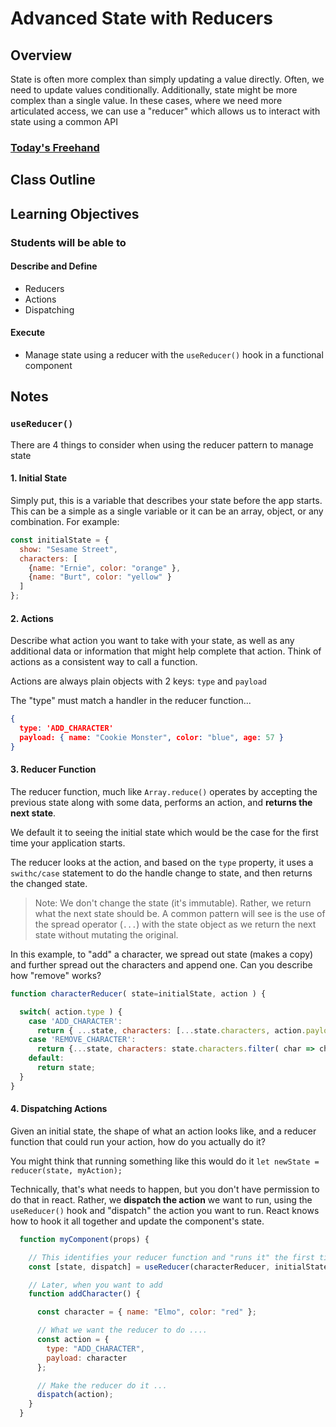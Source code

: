 # Advanced State with Reducers

## Overview

State is often more complex than simply updating a value directly. Often, we need to update values conditionally. Additionally, state might be more complex than a single value. In these cases, where we need more articulated access, we can use a "reducer" which allows us to interact with state using a common API

### [Today's Freehand](https://ryangallaway792749.invisionapp.com/freehand/401d53-class-29-sSayfhDiR)

## Class Outline

<!-- To Be Completed By Instructor -->

## Learning Objectives

### Students will be able to

#### Describe and Define

- Reducers
- Actions
- Dispatching

#### Execute

- Manage state using a reducer with the `useReducer()` hook in a functional component

## Notes

### `useReducer()`

There are 4 things to consider when using the reducer pattern to manage state

#### 1. Initial State

Simply put, this is a variable that describes your state before the app starts. This can be a simple as a single variable or it can be an array, object, or any combination. For example:

```javascript
const initialState = {
  show: "Sesame Street",
  characters: [
    {name: "Ernie", color: "orange" },
    {name: "Burt", color: "yellow" }
  ]
};
```

#### 2. Actions

Describe what action you want to take with your state, as well as any additional data or information that might help complete that action. Think of actions as a consistent way to call a function.

Actions are always plain objects with 2 keys: `type` and `payload`

The "type" must match a handler in the reducer function...

```json
{
  type: 'ADD_CHARACTER'
  payload: { name: "Cookie Monster", color: "blue", age: 57 }
}
```

#### 3. Reducer Function

The reducer function, much like `Array.reduce()` operates by accepting the previous state along with some data, performs an action, and **returns the next state**.

We default it to seeing the initial state which would be the case for the first time your application starts.

The reducer looks at the action, and based on the `type` property, it uses a `swithc/case` statement to do the handle change to state, and then returns the changed state.

> Note: We don't change the state (it's immutable). Rather, we return what the next state should be. A common pattern will see is the use of the spread operator (`...`) with the state object as we return the next state without mutating the original.

In this example, to "add" a character, we spread out state (makes a copy) and further spread out the characters and append one. Can you describe how "remove" works?

```javascript
function characterReducer( state=initialState, action ) {

  switch( action.type ) {
    case 'ADD_CHARACTER':
      return { ...state, characters: [...state.characters, action.payload] };
    case 'REMOVE_CHARACTER':
      return {...state, characters: state.characters.filter( char => char.name !== payload.name ) }
    default:
      return state;
  }
}
```

#### 4. Dispatching Actions

Given an initial state, the shape of what an action looks like, and a reducer function that could run your action, how do you actually do it?

You might think that running something like this would do it `let newState =  reducer(state, myAction);`

Technically, that's what needs to happen, but you don't have permission to do that in react. Rather, we **dispatch the action** we want to run, using the `useReducer()` hook and "dispatch" the action you want to run. React knows how to hook it all together and update the component's state.

```javascript
  function myComponent(props) {

    // This identifies your reducer function and "runs it" the first time, using your initial state
    const [state, dispatch] = useReducer(characterReducer, initialState);

    // Later, when you want to add
    function addCharacter() {

      const character = { name: "Elmo", color: "red" };

      // What we want the reducer to do ....
      const action = {
        type: "ADD_CHARACTER",
        payload: character
      };

      // Make the reducer do it ...
      dispatch(action);
    }
  }

```
